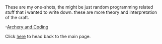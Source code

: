 These are my one-shots, the might be just random programming related stuff that i wanted to write down. these are more theory and interpretation of the craft.

-[Archery and Coding](one_shots/Archery-and-Coding.md)


Click [here](README.md) to head back to the main page.